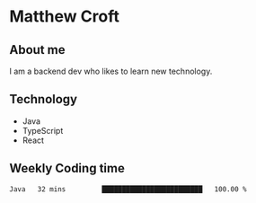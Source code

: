 # Matthew Croft

## About me
I am a backend dev who likes to learn new technology. 

## Technology
- Java
- TypeScript
- React

## Weekly Coding time
<!--START_SECTION:waka-->

```txt
Java   32 mins         █████████████████████████   100.00 %
```

<!--END_SECTION:waka-->
